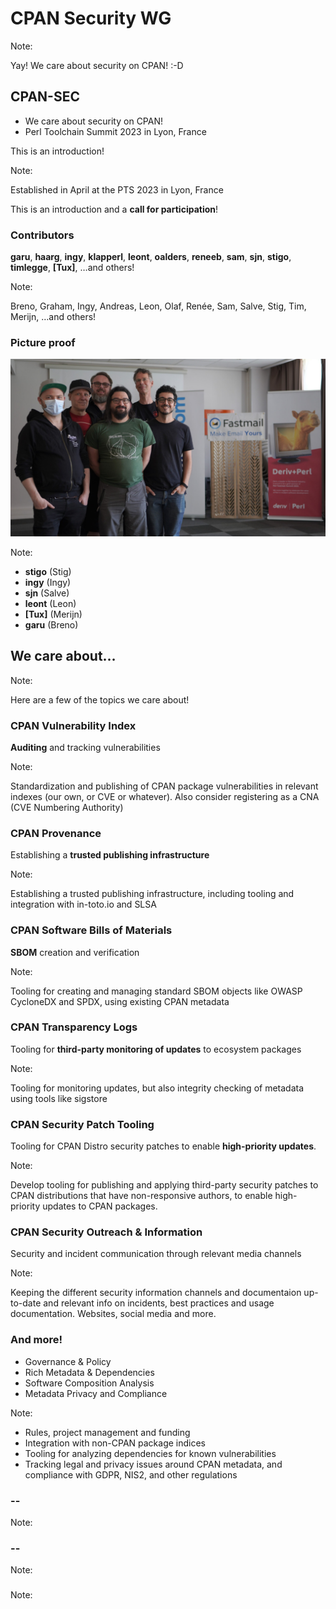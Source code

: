 [comment]: # (Compile this presentation with the command below)
[comment]: # (mdslides docs.md --include dist)
[comment]: # (...or by running the Makefile with "make")

[comment]: # (THEME = solarized)

[comment]: # (minScale: 0.2)
[comment]: # (maxScale: 4.0)
[comment]: # (controls: true)
[comment]: # (width: "960")
[comment]: # (height: "700")
[comment]: # (help: true)
[comment]: # (progress: false)
[comment]: # (controlsBackArrows: "hidden")


# CPAN Security WG


Note:

Yay! We care about security on CPAN! :-D



[comment]: # (!!!)

## CPAN-SEC

* We care about security on CPAN!
* Perl Toolchain Summit 2023 in Lyon, France

This is an introduction!

Note:

Established in April at the PTS 2023 in Lyon, France

This is an introduction and a **call for participation**!


[comment]: # (!!!)

### Contributors

**garu**, **haarg**, **ingy**, **klapperl**, **leont**, **oalders**, **reneeb**, **sam**, **sjn**, **stigo**, **timlegge**, **[Tux]**, …and others!


Note:

Breno, Graham, Ingy, Andreas, Leon, Olaf, Renée, Sam, Salve, Stig, Tim, Merijn, …and others!


[comment]: # (!!!)

### Picture proof

![Group picture showing stigo, ingy, sjn, leont, tux and garu](media/cpan-sec-group-photo-lyon-2023.jpeg)

Note:
* **stigo** (Stig)
* **ingy** (Ingy)
* **sjn** (Salve)
* **leont** (Leon)
* **[Tux]** (Merijn)
* **garu** (Breno)



[comment]: # (!!!)

## We care about…

Note:

Here are a few of the topics we care about!


[comment]: # (|||)

### CPAN Vulnerability Index

**Auditing** and tracking vulnerabilities

Note:

Standardization and publishing of CPAN package vulnerabilities in relevant indexes (our own, or CVE or whatever). Also consider registering as a CNA (CVE Numbering Authority) 


[comment]: # (|||)

### CPAN Provenance

Establishing a **trusted publishing infrastructure**

Note:

Establishing a trusted publishing infrastructure, including tooling and integration with in-toto.io and SLSA


[comment]: # (|||)

### CPAN Software Bills of Materials

**SBOM** creation and verification

Note:

Tooling for creating and managing standard SBOM objects like OWASP CycloneDX and SPDX, using existing CPAN metadata


[comment]: # (|||)

### CPAN Transparency Logs

Tooling for **third-party monitoring of updates** to ecosystem packages

Note:

Tooling for monitoring updates, but also integrity checking of metadata using tools like sigstore


[comment]: # (|||)

### CPAN Security Patch Tooling

Tooling for CPAN Distro security patches to enable **high-priority updates**.

Note:

Develop tooling for publishing and applying third-party security patches to CPAN distributions that have non-responsive authors, to enable high-priority updates to CPAN packages.


[comment]: # (|||)

### CPAN Security Outreach & Information

Security and incident communication through relevant media channels

Note:

Keeping the different security information channels and documentaion up-to-date and relevant info on incidents, best practices and usage documentation. Websites, social media and more.


[comment]: # (|||)

### And more!

* Governance & Policy
* Rich Metadata & Dependencies
* Software Composition Analysis
* Metadata Privacy and Compliance

Note:

* Rules, project management and funding
* Integration with non-CPAN package indices
* Tooling for analyzing dependencies for known vulnerabilities
* Tracking legal and privacy issues around CPAN metadata, and compliance with GDPR, NIS2, and other regulations


[comment]: # (|||)

### 


[comment]: # (|||)

### 



[comment]: # (!!!)

### --



Note:


[comment]: # (!!!)

### --


Note:



[comment]: # (!!!)

### 



Note:




